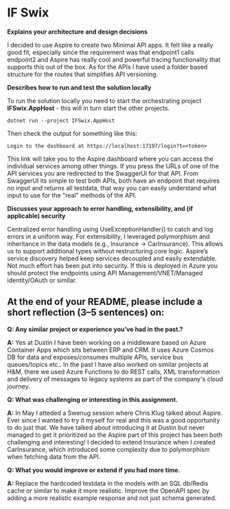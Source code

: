 # IF Swix
**Explains your architecture and design decisions**

I decided to use Aspire to create two Minimal API apps. It felt like a really good fit, especially since the requirement was that endpoint1 calls endpoint2 and Aspire has really cool and powerful tracing functionality that supports this out of the box. As for the APIs I have used a folder based structure for the routes that simplifies API versioning.

**Describes how to run and test the solution locally**

To run the solution locally you need to start the orchestrating project **IFSwix.AppHost** - this will in turn start the other projects.
```
dotnet run --project IFSwix.AppHost
```
Then check the output for something like this:
```
Login to the dashboard at https://localhost:17197/login?t=<token>
```
This link will take you to the Aspire dashboard where you can access the individual services among other things. If you press the URLs of one of the API services you are redirected to the SwaggerUI for that API. From SwaggerUI its simple to test both APIs, both have an endpoint that requires no input and returns all testdata, that way you can easily understand what input to use for the "real" methods of the API. 

**Discusses your approach to error handling, extensibility, and (if applicable) security**

Centralized error handling using UseExceptionHandler() to catch and log errors in a uniform way.
For extensibility, I leveraged polymorphism and inheritance in the data models (e.g., Insurance → CarInsurance). This allows us to support additional types without restructuring core logic. Aspire’s service discovery helped keep services decoupled and easily extendable. 
Not much effort has been put into security. If this is deployed in Azure you should protect the endpoints using API Management/VNET/Managed identity/OAuth or similar.


## At the end of your README, please include a short reflection (3–5 sentences) on:
**Q: Any similar project or experience you’ve had in the past.?**

**A:** Yes at Dustin I have been working on a middleware based on Azure Container Apps which sits between ERP and CRM. It uses Azure Cosmos DB for data and exposes/consumes multiple APIs, service bus queues/topics etc..
In the past I have also worked on similar projects at H&M, there we used Azure Functions to do REST calls, XML transformation and delivery of messages to legacy systems as part of the company's cloud journey.


**Q: What was challenging or interesting in this assignment.**

**A:** In May I atteded a Swenug session where Chris Klug talked about Aspire. Ever since I wanted to try it myself for real and this was a good opportunity to do just that. We have talked about introducing it at Dustin but never managed to get it prioritized so the Aspire part of this project has been both challenging and interesting! I decided to extend Insurance when I created CarInsurance, which introduced some complexity due to polymorphism when fetching data from the API.


**Q: What you would improve or extend if you had more time.**

**A:** Replace the hardcoded testdata in the models with an SQL db/Redis cache or similar to make it more realistic. Improve the OpenAPI spec by adding a more realistic example response and not just schema generated.